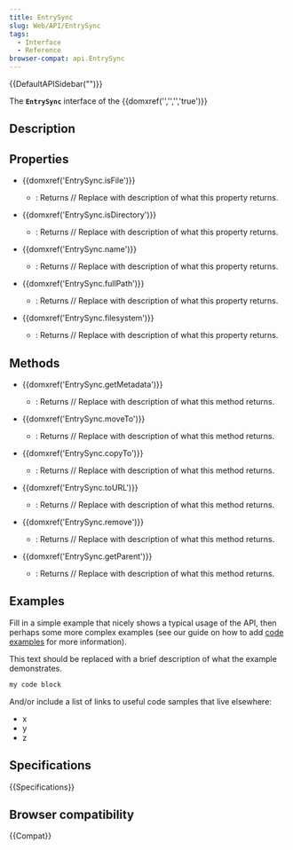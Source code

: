 ```yaml
---
title: EntrySync
slug: Web/API/EntrySync
tags:
  - Interface
  - Reference
browser-compat: api.EntrySync
---
```

{{DefaultAPISidebar("")}}

The **`EntrySync`** interface of the {{domxref('','','','true')}} 

## Description

 

## Properties

- {{domxref('EntrySync.isFile')}}
  - : Returns // Replace with description of what this property returns.

- {{domxref('EntrySync.isDirectory')}}
  - : Returns // Replace with description of what this property returns.

- {{domxref('EntrySync.name')}}
  - : Returns // Replace with description of what this property returns.

- {{domxref('EntrySync.fullPath')}}
  - : Returns // Replace with description of what this property returns.

- {{domxref('EntrySync.filesystem')}}
  - : Returns // Replace with description of what this property returns.



## Methods

- {{domxref('EntrySync.getMetadata')}}
  - : Returns // Replace with description of what this method returns.

- {{domxref('EntrySync.moveTo')}}
  - : Returns // Replace with description of what this method returns.

- {{domxref('EntrySync.copyTo')}}
  - : Returns // Replace with description of what this method returns.

- {{domxref('EntrySync.toURL')}}
  - : Returns // Replace with description of what this method returns.

- {{domxref('EntrySync.remove')}}
  - : Returns // Replace with description of what this method returns.

- {{domxref('EntrySync.getParent')}}
  - : Returns // Replace with description of what this method returns.

## Examples

Fill in a simple example that nicely shows a typical usage of the API, then perhaps some more complex examples (see our guide on how to add [code examples](/en-US/docs/MDN/Contribute/Structures/Code_examples) for more information).

This text should be replaced with a brief description of what the example demonstrates.

```js
my code block
```

And/or include a list of links to useful code samples that live elsewhere:

*   x
*   y
*   z

## Specifications

{{Specifications}}

## Browser compatibility

{{Compat}}

